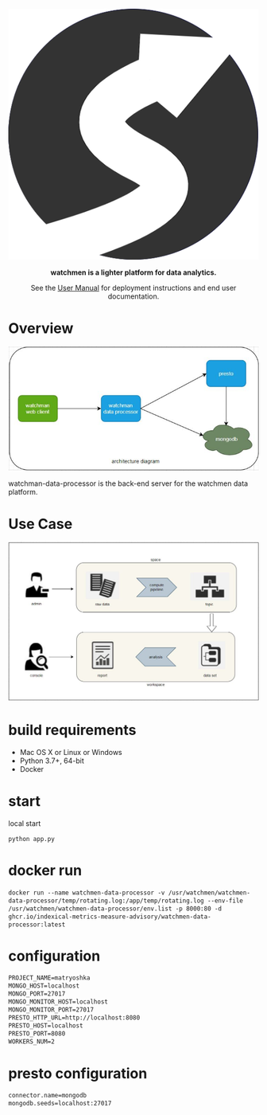 <p align="center">
    <a href="https://www.watchmen.com/"><img alt="Watchmen Logo" src="doc/image/logo.png" /></a>
</p>
<p align="center">
    <b>watchmen is a lighter platform for data analytics.</b>
</p>
<p align="center">
    See the <a href="https://www.watchmen.com/docs/current/">User Manual</a> for deployment instructions and end user documentation.
</p>


# Overview

<p align="center">
<img alt="Architecture Diagram" src="doc/image/architecture.png" />
</p>

watchman-data-processor is the back-end server for the watchmen data platform. 

# Use Case

<p align="center">
<img alt="Architecture Diagram" src="doc/image/usecase.png" />
</p>


# build requirements

* Mac OS X or Linux or Windows
* Python 3.7+, 64-bit
* Docker

# start
local start

```
python app.py
```

# docker run

```
docker run --name watchmen-data-processor -v /usr/watchmen/watchmen-data-processor/temp/rotating.log:/app/temp/rotating.log --env-file /usr/watchmen/watchmen-data-processor/env.list -p 8000:80 -d  ghcr.io/indexical-metrics-measure-advisory/watchmen-data-processor:latest
```

# configuration

```
PROJECT_NAME=matryoshka
MONGO_HOST=localhost
MONGO_PORT=27017
MONGO_MONITOR_HOST=localhost
MONGO_MONITOR_PORT=27017
PRESTO_HTTP_URL=http://localhost:8080
PRESTO_HOST=localhost
PRESTO_PORT=8080
WORKERS_NUM=2
```

# presto configuration

```
connector.name=mongodb
mongodb.seeds=localhost:27017
```